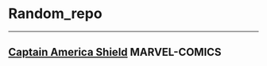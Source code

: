 # Random_repo

---
## [Captain America Shield](https://www.google.com/url?sa=i&url=https%3A%2F%2Fin.pinterest.com%2Fpin%2Fiphone-wallpapers-wallpapers-for-iphone-xs-iphone-xr-and-iphone-x-iphone-wallpa--592575263462840349%2F&psig=AOvVaw2TLeR4DvC0m-uQJz9vLSh4&ust=1752753924879000&source=images&cd=vfe&opi=89978449&ved=0CBUQjRxqFwoTCJD7vrirwY4DFQAAAAAdAAAAABAL) MARVEL-COMICS
